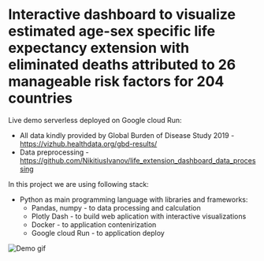 # Interactive dashboard to visualize estimated age-sex specific life expectancy extension with eliminated deaths attributed to 26 manageable risk factors for 204 countries

Live demo serverless deployed on  Google cloud Run: 

* All data kindly provided by Global Burden of Disease Study 2019 - https://vizhub.healthdata.org/gbd-results/
* Data preprocessing - https://github.com/NikitiusIvanov/life_extension_dashboard_data_processing

In this project we are using following stack:
  * Python as main programming language with libraries and frameworks:
    * Pandas, numpy - to data processing and calculation
    * Plotly Dash - to build web aplication with interactive visualizations
    * Docker - to application contenirization
    * Google cloud Run - to application deploy

![Demo gif](https://github.com/NikitiusIvanov/life_extension_dashboard/blob/main/assets/gif_demo.gif)
